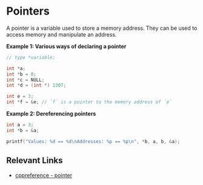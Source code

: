 # Pointers
A pointer is a variable used to store a memory address. They can be used to access
memory and manipulate an address.

**Example 1: Various ways of declaring a pointer**
```c
// type *variable;

int *a;
int *b = 0;
int *c = NULL;
int *d = (int *) 1307;

int e = 3;
int *f = &e; // `f` is a pointer to the memory address of `e`
```

**Example 2: Dereferencing pointers**
```c
int a = 3;
int *b = &a;

printf("Values: %d == %d\nAddresses: %p == %p\n", *b, a, b, &a);
```

## Relevant Links
- [cppreference - pointer](https://en.cppreference.com/w/cpp/language/pointer)
